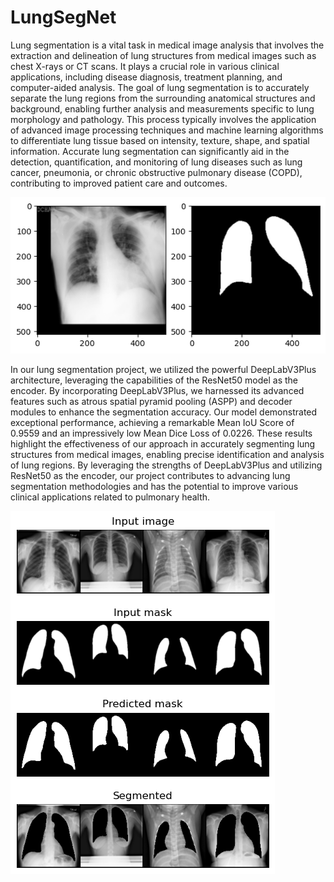 # LungSegNet

Lung segmentation is a vital task in medical image analysis that involves the extraction and delineation of lung structures from medical images such as chest X-rays or CT scans. It plays a crucial role in various clinical applications, including disease diagnosis, treatment planning, and computer-aided analysis. The goal of lung segmentation is to accurately separate the lung regions from the surrounding anatomical structures and background, enabling further analysis and measurements specific to lung morphology and pathology. This process typically involves the application of advanced image processing techniques and machine learning algorithms to differentiate lung tissue based on intensity, texture, shape, and spatial information. Accurate lung segmentation can significantly aid in the detection, quantification, and monitoring of lung diseases such as lung cancer, pneumonia, or chronic obstructive pulmonary disease (COPD), contributing to improved patient care and outcomes.

![SAM](https://github.com/behnampoorafkham/LungSegNet/blob/main/Sample.png)

In our lung segmentation project, we utilized the powerful DeepLabV3Plus architecture, leveraging the capabilities of the ResNet50 model as the encoder. By incorporating DeepLabV3Plus, we harnessed its advanced features such as atrous spatial pyramid pooling (ASPP) and decoder modules to enhance the segmentation accuracy. Our model demonstrated exceptional performance, achieving a remarkable Mean IoU Score of 0.9559 and an impressively low Mean Dice Loss of 0.0226. These results highlight the effectiveness of our approach in accurately segmenting lung structures from medical images, enabling precise identification and analysis of lung regions. By leveraging the strengths of DeepLabV3Plus and utilizing ResNet50 as the encoder, our project contributes to advancing lung segmentation methodologies and has the potential to improve various clinical applications related to pulmonary health.

![RES](https://github.com/behnampoorafkham/LungSegNet/blob/main/Results.png)
